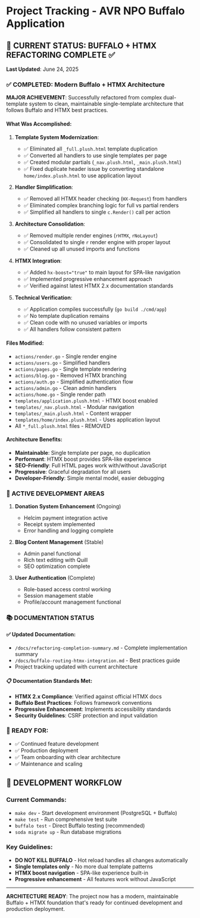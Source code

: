 # Project Tracking - AVR NPO Buffalo Application

## 🎯 CURRENT STATUS: BUFFALO + HTMX REFACTORING COMPLETE ✅

**Last Updated**: June 24, 2025

### ✅ COMPLETED: Modern Buffalo + HTMX Architecture

**MAJOR ACHIEVEMENT**: Successfully refactored from complex dual-template system to clean, maintainable single-template architecture that follows Buffalo and HTMX best practices.

#### What Was Accomplished:

1. **Template System Modernization**:
   - ✅ Eliminated all `_full.plush.html` template duplication
   - ✅ Converted all handlers to use single templates per page
   - ✅ Created modular partials (`_nav.plush.html`, `_main.plush.html`)
   - ✅ Fixed duplicate header issue by converting standalone `home/index.plush.html` to use application layout

2. **Handler Simplification**:
   - ✅ Removed all HTMX header checking (`HX-Request`) from handlers
   - ✅ Eliminated complex branching logic for full vs partial renders
   - ✅ Simplified all handlers to single `c.Render()` call per action

3. **Architecture Consolidation**:
   - ✅ Removed multiple render engines (`rHTMX`, `rNoLayout`)
   - ✅ Consolidated to single `r` render engine with proper layout
   - ✅ Cleaned up all unused imports and functions

4. **HTMX Integration**:
   - ✅ Added `hx-boost="true"` to main layout for SPA-like navigation
   - ✅ Implemented progressive enhancement approach
   - ✅ Verified against latest HTMX 2.x documentation standards

5. **Technical Verification**:
   - ✅ Application compiles successfully (`go build ./cmd/app`)
   - ✅ No template duplication remains
   - ✅ Clean code with no unused variables or imports
   - ✅ All handlers follow consistent pattern

#### Files Modified:
- `actions/render.go` - Single render engine
- `actions/users.go` - Simplified handlers
- `actions/pages.go` - Single template rendering
- `actions/blog.go` - Removed HTMX branching
- `actions/auth.go` - Simplified authentication flow
- `actions/admin.go` - Clean admin handlers
- `actions/home.go` - Single render path
- `templates/application.plush.html` - HTMX boost enabled
- `templates/_nav.plush.html` - Modular navigation
- `templates/_main.plush.html` - Content wrapper
- `templates/home/index.plush.html` - Uses application layout
- All `*_full.plush.html` files - REMOVED

#### Architecture Benefits:
- **Maintainable**: Single template per page, no duplication
- **Performant**: HTMX boost provides SPA-like experience
- **SEO-Friendly**: Full HTML pages work with/without JavaScript  
- **Progressive**: Graceful degradation for all users
- **Developer-Friendly**: Simple mental model, easier debugging

### 🔄 ACTIVE DEVELOPMENT AREAS

1. **Donation System Enhancement** (Ongoing)
   - Helcim payment integration active
   - Receipt system implemented
   - Error handling and logging complete

2. **Blog Content Management** (Stable)
   - Admin panel functional
   - Rich text editing with Quill
   - SEO optimization complete

3. **User Authentication** (Complete)
   - Role-based access control working
   - Session management stable
   - Profile/account management functional

### 📚 DOCUMENTATION STATUS

#### ✅ Updated Documentation:
- `/docs/refactoring-completion-summary.md` - Complete implementation summary
- `/docs/buffalo-routing-htmx-integration.md` - Best practices guide
- Project tracking updated with current architecture

#### 📋 Documentation Standards Met:
- **HTMX 2.x Compliance**: Verified against official HTMX docs
- **Buffalo Best Practices**: Follows framework conventions
- **Progressive Enhancement**: Implements accessibility standards
- **Security Guidelines**: CSRF protection and input validation

### 🚀 READY FOR:
- ✅ Continued feature development
- ✅ Production deployment  
- ✅ Team onboarding with clear architecture
- ✅ Maintenance and scaling

## 🔧 DEVELOPMENT WORKFLOW

### Current Commands:
- `make dev` - Start development environment (PostgreSQL + Buffalo)
- `make test` - Run comprehensive test suite  
- `buffalo test` - Direct Buffalo testing (recommended)
- `soda migrate up` - Run database migrations

### Key Guidelines:
- **DO NOT KILL BUFFALO** - Hot reload handles all changes automatically
- **Single templates only** - No more dual template patterns
- **HTMX boost navigation** - SPA-like experience built-in
- **Progressive enhancement** - All features work without JavaScript

---

**ARCHITECTURE READY**: The project now has a modern, maintainable Buffalo + HTMX foundation that's ready for continued development and production deployment.
